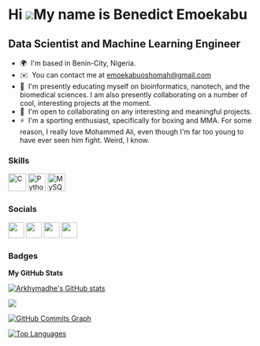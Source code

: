 Hi ![](https://user-images.githubusercontent.com/18350557/176309783-0785949b-9127-417c-8b55-ab5a4333674e.gif)My name is Benedict Emoekabu
=========================================================================================================================================

Data Scientist and Machine Learning Engineer
--------------------------------------------

*   🌍  I'm based in Benin-City, Nigeria.
*   ✉️  You can contact me at [emoekabuoshomah@gmail.com](mailto:emoekabuoshomah@gmail.com)
*   🧠  I'm presently educating myself on bioinformatics, nanotech, and the biomedical sciences. I am also presently collaborating on a number of cool, interesting projects at the moment.
*   🤝  I'm open to collaborating on any interesting and meaningful projects.
*   ⚡  I'm a sporting enthusiast, specifically for boxing and MMA. For some reason, I really love Mohammed Ali, even though I'm far too young to have ever seen him fight. Weird, I know.

### Skills

<p align="left">
  <a href="https://docs.microsoft.com/en-us/cpp/?view=msvc-170" target="_blank" rel="noreferrer"><img src="https://raw.githubusercontent.com/danielcranney/readme-generator/main/public/icons/skills/c-colored.svg" width="36" height="36" alt="C" /></a>
  <a href="https://www.python.org/" target="_blank" rel="noreferrer"><img src="https://raw.githubusercontent.com/danielcranney/readme-generator/main/public/icons/skills/python-colored.svg" width="36" height="36" alt="Python" /></a>
  <a href="https://www.mysql.com/" target="_blank" rel="noreferrer"><img src="https://raw.githubusercontent.com/danielcranney/readme-generator/main/public/icons/skills/mysql-colored.svg" width="36" height="36" alt="MySQL" /></a>
  </p>
                    
### Socials

<p align="left">
                          
  <a href="https://www.dev.to/harkhymadhe" target="_blank" rel="noreferrer"><img src="https://raw.githubusercontent.com/danielcranney/readme-generator/main/public/icons/socials/devdotto.svg" width="32" height="32" /></a>
  <a href="https://www.github.com/Arkhymadhe" target="_blank" rel="noreferrer"><img src="https://raw.githubusercontent.com/danielcranney/readme-generator/main/public/icons/socials/github.svg" width="32" height="32" /></a>
  <a href="https://www.linkedin.com/in/benedict-emoekabu" target="_blank" rel="noreferrer"><img src="https://raw.githubusercontent.com/danielcranney/readme-generator/main/public/icons/socials/linkedin.svg" width="32" height="32" /></a>
  <a href="https://www.twitter.com/arkhymadhe" target="_blank" rel="noreferrer"><img src="https://raw.githubusercontent.com/danielcranney/readme-generator/main/public/icons/socials/twitter.svg" width="32" height="32" /></a>
</p>
                      
### Badges

<b>My GitHub Stats</b>

<a href="http://www.github.com/Arkhymadhe"><img src="https://github-readme-stats.vercel.app/apiusername=Arkhymadhe&show_icons=true&hide=&count_private=true&title_color=0891b2&text_color=ffffff&icon_color=0891b2&bg_color=1c1917&hide_border=true&show_icons=true" alt="Arkhymadhe's GitHub stats" /></a>

<a href="http://www.github.com/Arkhymadhe"><img src="https://github-readme-streak-stats.herokuapp.com/?user=Arkhymadhe&stroke=ffffff&background=1c1917&ring=0891b2&fire=0891b2&currStreakNum=ffffff&currStreakLabel=0891b2&sideNums=ffffff&sideLabels=ffffff&dates=ffffff&hide_border=true" /></a>

<a href="http://www.github.com/Arkhymadhe"><img src="https://activity-graph.herokuapp.com/graph?username=Arkhymadhe&bg_color=1c1917&color=ffffff&line=0891b2&point=ffffff&area_color=1c1917&area=true&hide_border=true&custom_title=GitHub%20Commits%20Graph" alt="GitHub Commits Graph" /></a>

<a href="https://github.com/Arkhymadhe" align="left"><img src="https://github-readme-stats.vercel.app/api/top-langs/?username=Arkhymadhe&langs_count=10&title_color=0891b2&text_color=ffffff&icon_color=0891b2&bg_color=1c1917&hide_border=true&locale=en&custom_title=Top%20%Languages" alt="Top Languages" /></a>
